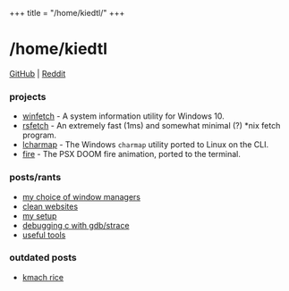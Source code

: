 +++
title = "/home/kiedtl/"
+++

# /home/kiedtl

[GitHub](https://github.com/kiedtl) | [Reddit](https://old.reddit.com/u/kiedtl)

### projects

- [winfetch](https://github.com/lptstr/winfetch) - A system information utility for Windows 10.
- [rsfetch](/projects/rsfetch/) - An extremely fast (1ms) and somewhat minimal (?) *nix fetch program.
- [lcharmap](https://github.com/lptstr/lcharmap) - The Windows `charmap` utility ported to Linux on the CLI.
- [fire](https://github.com/lptstr/fire) - The PSX DOOM fire animation, ported to the terminal.

### posts/rants
- [my choice of window managers](/blog/wm)
- [clean websites](/blog/kleen/)
- [my setup](/blog/3dot14/)
- [debugging c with gdb/strace](/blog/c-gdb/)
- [useful tools](/blog/toolbox/)

### outdated posts
- [kmach rice](/blog/kmach/)
